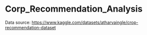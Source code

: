 # Corp_Recommendation_Analysis
 Data source: https://www.kaggle.com/datasets/atharvaingle/crop-recommendation-dataset
